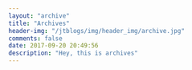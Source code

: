 ```yaml
---
layout: "archive"
title: "Archives"
header-img: "/jtblogs/img/header_img/archive.jpg"
comments: false
date: 2017-09-20 20:49:56
description: "Hey, this is archives"
---
```

